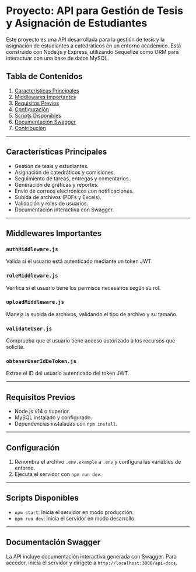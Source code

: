 # Proyecto: API para Gestión de Tesis y Asignación de Estudiantes

Este proyecto es una API desarrollada para la gestión de tesis y la asignación de estudiantes a catedráticos en un entorno académico. Está construido con Node.js y Express, utilizando Sequelize como ORM para interactuar con una base de datos MySQL.

## Tabla de Contenidos

1. [Características Principales](#características-principales)
2. [Middlewares Importantes](#middlewares-importantes)
3. [Requisitos Previos](#requisitos-previos)
4. [Configuración](#configuración)
5. [Scripts Disponibles](#scripts-disponibles)
6. [Documentación Swagger](#documentación-swagger)
7. [Contribución](#contribución)

---

## Características Principales

- Gestión de tesis y estudiantes.
- Asignación de catedráticos y comisiones.
- Seguimiento de tareas, entregas y comentarios.
- Generación de gráficas y reportes.
- Envío de correos electrónicos con notificaciones.
- Subida de archivos (PDFs y Excels).
- Validación y roles de usuarios.
- Documentación interactiva con Swagger.

---
## Middlewares Importantes

### `authMiddleware.js`
Valida si el usuario está autenticado mediante un token JWT.

### `roleMiddleware.js`
Verifica si el usuario tiene los permisos necesarios según su rol.

### `uploadMiddleware.js`
Maneja la subida de archivos, validando el tipo de archivo y su tamaño.

### `validateUser.js`
Comprueba que el usuario tiene acceso autorizado a los recursos que solicita.

### `obtenerUserIdDeToken.js`
Extrae el ID del usuario autenticado del token JWT.

---

## Requisitos Previos

- Node.js v14 o superior.
- MySQL instalado y configurado.
- Dependencias instaladas con `npm install`.

---

## Configuración

1. Renombra el archivo `.env.example` a `.env` y configura las variables de entorno.
3. Ejecuta el servidor con `npm run dev`.

---

## Scripts Disponibles

- `npm start`: Inicia el servidor en modo producción.
- `npm run dev`: Inicia el servidor en modo desarrollo.


---

## Documentación Swagger

La API incluye documentación interactiva generada con Swagger. Para acceder, inicia el servidor y dirígete a `http://localhost:3000/api-docs`.

